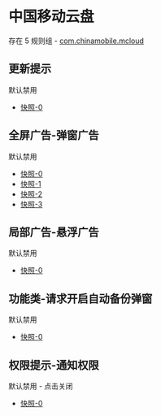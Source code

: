 # 中国移动云盘

存在 5 规则组 - [com.chinamobile.mcloud](/src/apps/com.chinamobile.mcloud.ts)

## 更新提示

默认禁用

- [快照-0](https://i.gkd.li/i/12774833)

## 全屏广告-弹窗广告

默认禁用

- [快照-0](https://i.gkd.li/i/13627826)
- [快照-1](https://i.gkd.li/i/14549477)
- [快照-2](https://i.gkd.li/i/14732062)
- [快照-3](https://i.gkd.li/i/13627832)

## 局部广告-悬浮广告

默认禁用

- [快照-0](https://i.gkd.li/i/13627834)

## 功能类-请求开启自动备份弹窗

默认禁用

- [快照-0](https://i.gkd.li/i/13627830)

## 权限提示-通知权限

默认禁用 - 点击关闭

- [快照-0](https://i.gkd.li/i/14882447)
